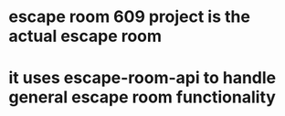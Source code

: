 # escape room 609 project is the actual escape room
# it uses escape-room-api to handle general escape room functionality
